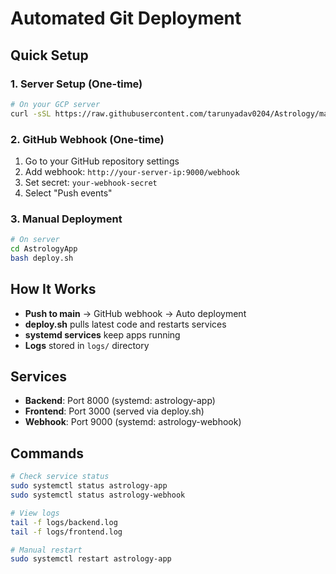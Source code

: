 # Automated Git Deployment

## Quick Setup

### 1. Server Setup (One-time)
```bash
# On your GCP server
curl -sSL https://raw.githubusercontent.com/tarunyadav0204/Astrology/main/setup-server.sh | bash
```

### 2. GitHub Webhook (One-time)
1. Go to your GitHub repository settings
2. Add webhook: `http://your-server-ip:9000/webhook`
3. Set secret: `your-webhook-secret`
4. Select "Push events"

### 3. Manual Deployment
```bash
# On server
cd AstrologyApp
bash deploy.sh
```

## How It Works

- **Push to main** → GitHub webhook → Auto deployment
- **deploy.sh** pulls latest code and restarts services
- **systemd services** keep apps running
- **Logs** stored in `logs/` directory

## Services

- **Backend**: Port 8000 (systemd: astrology-app)
- **Frontend**: Port 3000 (served via deploy.sh)
- **Webhook**: Port 9000 (systemd: astrology-webhook)

## Commands

```bash
# Check service status
sudo systemctl status astrology-app
sudo systemctl status astrology-webhook

# View logs
tail -f logs/backend.log
tail -f logs/frontend.log

# Manual restart
sudo systemctl restart astrology-app
```